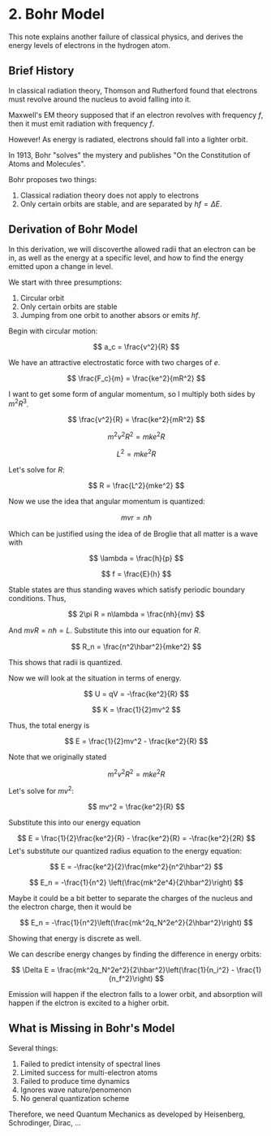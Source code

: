 # 2. Bohr Model
This note explains another failure of classical physics, and derives the energy levels of electrons in the hydrogen atom.

## Brief History

In classical radiation theory, Thomson and Rutherford found that electrons must revolve around the nucleus to avoid falling into it. 

Maxwell's EM theory supposed that if an electron revolves with frequency $f$, then it must emit radiation with frequency $f$.

However! As energy is radiated, electrons should fall into a lighter orbit. 

In 1913, Bohr "solves" the mystery and publishes "On the Constitution of Atoms and Molecules".

Bohr proposes two things:
1. Classical radiation theory does not apply to electrons
2. Only certain orbits are stable, and are separated by $hf = \Delta E$. 

## Derivation of Bohr Model
In this derivation, we will discoverthe allowed radii that an electron can be in, as well as the energy at a specific level, and how to find the energy emitted upon a change in level.

We start with three presumptions:
1. Circular orbit
2. Only certain orbits are stable
3. Jumping from one orbit to another absors or emits $hf$. 

Begin with circular motion:

$$
a_c = \frac{v^2}{R}
$$

We have an attractive electrostatic force with two charges of $e$. 

$$
\frac{F_c}{m} = \frac{ke^2}{mR^2}
$$

I want to get some form of angular momentum, so I multiply both sides by $m^2R^3$. 

$$
\frac{v^2}{R} = \frac{ke^2}{mR^2}
$$

$$
m^2v^2R^2 = mke^2R
$$

$$
L^2 = mke^2R
$$

Let's solve for $R$:

$$
R = \frac{L^2}{mke^2}
$$

Now we use the idea that angular momentum is quantized:

$$
mvr = n\hbar
$$

Which can be justified using the idea of de Broglie that all matter is a wave with

$$
\lambda = \frac{h}{p}
$$

$$
f = \frac{E}{h}
$$

Stable states are thus standing waves which satisfy periodic boundary conditions. Thus,

$$
2\pi R = n\lambda = \frac{nh}{mv}
$$

And $mvR = n\hbar = L$. Substitute this into our equation for $R$. 

$$
R_n = \frac{n^2\hbar^2}{mke^2}
$$

This shows that radii is quantized.

Now we will look at the situation in terms of energy. 

$$
U = qV = -\frac{ke^2}{R}
$$

$$
K = \frac{1}{2}mv^2
$$

Thus, the total energy is

$$
E = \frac{1}{2}mv^2 - \frac{ke^2}{R}
$$

Note that we originally stated

$$
m^2v^2R^2 = mke^2R
$$

Let's solve for $mv^2$:

$$
mv^2 = \frac{ke^2}{R}
$$

Substitute this into our energy equation

$$
E = \frac{1}{2}\frac{ke^2}{R} - \frac{ke^2}{R} = -\frac{ke^2}{2R}
$$
Let's substitute our quantized radius equation to the energy equation:

$$
E = -\frac{ke^2}{2}\frac{mke^2}{n^2\hbar^2}
$$

$$
E_n = -\frac{1}{n^2} \left(\frac{mk^2e^4}{2\hbar^2}\right)
$$

Maybe it could be a bit better to separate the charges of the nucleus and the electron charge, then it would be

$$
E_n = -\frac{1}{n^2}\left(\frac{mk^2q_N^2e^2}{2\hbar^2}\right)
$$

Showing that energy is discrete as well.

We can describe energy changes by finding the difference in energy orbits:

$$
\Delta E = \frac{mk^2q_N^2e^2}{2\hbar^2}\left(\frac{1}{n_i^2} - \frac{1}{n_f^2}\right)
$$

Emission will happen if the electron falls to a lower orbit, and absorption will happen if the elctron is excited to a higher orbit.

## What is Missing in Bohr's Model
Several things:
1. Failed to predict intensity of spectral lines
2. Limited success for multi-electron atoms
3. Failed to produce time dynamics
4. Ignores wave nature/penomenon
5. No general quantization scheme

Therefore, we need Quantum Mechanics as developed by Heisenberg, Schrodinger, Dirac, ...

